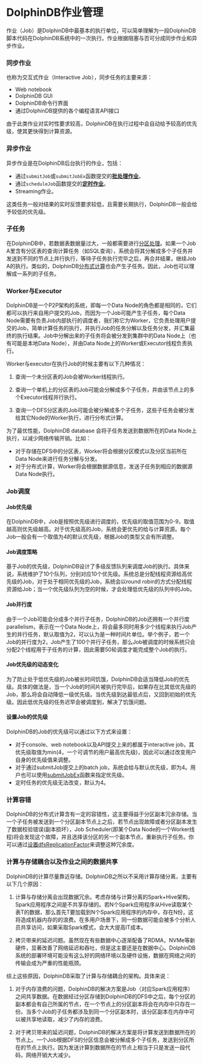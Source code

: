 # DolphinDB作业管理

作业（Job）是DolphinDB中最基本的执行单位，可以简单理解为一段DolphinDB脚本代码在DolphinDB系统中的一次执行。作业根据阻塞与否可分成同步作业和异步作业。

### 同步作业

也称为交互式作业（Interactive Job），同步任务的主要来源：

- Web notebook
- DolphinDB GUI
- DolphinDB命令行界面
- 通过DolphinDB提供的各个编程语言API接口

由于此类作业对实时性要求较高，DolphinDB在执行过程中会自动给予较高的优先级，使其更快得到计算资源。

### 异步作业

异步作业是在DolphinDB后台执行的作业，包括：

- 通过`submitJob`或`submitJobEx`函数提交的[**批处理作业**](https://www.dolphindb.cn/cn/help/BatchJobManagement.html)。
- 通过`scheduleJob`函数提交的[**定时作业**](https://www.dolphindb.cn/cn/help/ScheduleJobs.html)。
- Streaming作业。

这类任务一般对结果的实时反馈要求较低，且需要长期执行，DolphinDB一般会给予较低的优先级。

### 子任务

在DolphinDB中，若数据表数据量过大，一般都需要进行[分区处理](https://www.dolphindb.cn/cn/help/DistributedDatabase.html)。如果一个Job A里含有分区表的查询计算任务（如SQL查询），系统会将其分解成多个子任务并发送到不同的节点上并行执行，等待子任务执行完毕之后，再合并结果，继续Job A的执行。类似的，DolphinDB[分布式计算](https://www.dolphindb.cn/cn/help/DistributedComputing.html)也会产生子任务。因此，Job也可以理解成一系列的子任务。

### Worker与Executor

DolphinDB是一个P2P架构的系统，即每一个Data Node的角色都是相同的，它们都可以执行来自用户提交的Job，而因为一个Job可能产生子任务，每个Data Node需要有负责Job内部执行的调度者，我们称它为Worker，它负责处理用户提交的Job，简单计算任务的执行，并执行Job的任务分解以及任务分发，并汇集最终的执行结果。Job中分解出来的子任务将会被分发到集群中的Data Node上（也有可能是本地Data Node），并由Data Node上的Worker或Executor线程负责执行。

Worker与executor在执行Job的时候主要有以下几种情况：

1. 查询一个未分区表的Job会被Worker线程执行。

2. 查询一个单机上的分区表的Job可能会分解成多个子任务，并由该节点上的多个Executor线程并行执行。

3. 查询一个DFS分区表的Job可能会被分解成多个子任务，这些子任务会被分发给其它Node的Worker执行，进行分布式计算。

为了最优性能，DolphinDB database 会将子任务发送到数据所在的Data Node上执行，以减少网络传输开销。比如：

- 对于存储在DFS中的分区表，Worker将会根据分区模式以及分区当前所在Data Node来进行任务分解与分发。
- 对于分布式计算，Worker将会根据数据源信息，发送子任务到相应的数据源Data Node执行。

### Job调度

#### Job优先级

在DolphinDB中，Job是按照优先级进行调度的，优先级的取值范围为0-9，取值越高则优先级越高。对于优先级高的Job，系统会更优先的给与计算资源。每个Job一般会有一个取值为4的默认优先级，根据Job的类型又会有所调整。

#### Job调度策略

基于Job的优先级，DolphinDB设计了多级反馈队列来调度Job的执行。具体来说，系统维护了10个队列，分别对应10个优先级。系统总是分配线程资源给高优先级的Job，对于处于相同优先级的Job，系统会以round robin的方式分配线程资源给Job；当一个优先级队列为空的时候，才会处理低优先级的队列中的Job。

#### Job并行度

由于一个Job可能会分成多个并行子任务，DolphinDB的Job还拥有一个并行度parallelism，表示在一个Data Node上，将会最多同时用多少个线程来执行Job产生的并行任务，默认取值为2，可以认为是一种时间片单位。举个例子，若一个Job的并行度为2，Job产生了100个并行子任务，那么Job被调度的时候系统只会分配2个线程用于子任务的计算，因此需要50轮调度才能完成整个Job的执行。

#### Job优先级的动态变化

为了防止处于低优先级的Job被长时间饥饿，DolphinDB会适当降低Job的优先级。具体的做法是，当一个Job的时间片被执行完毕后，如果存在比其低优先级的Job，那么将会自动降低一级优先级。当优先级到达最低点后，又回到初始的优先级。因此低优先级的任务迟早会被调度到，解决了饥饿问题。

#### 设置Job的优先级

DolphinDB的Job的优先级可以通过以下方式来设置：

- 对于console、web notebook以及API提交上来的都属于interactive job，其优先级取值为min(4，一个可调节的用户最高优先级)，因此可以通过改变用户自身的优先级值来调整。
- 对于通过submitJob提交上的batch job，系统会给与默认优先级，即为4。用户也可以使用[submitJobEx](https://www.dolphindb.cn/cn/help/submitJobEx.html?search=submitJobEx)函数来指定优先级。
- 定时任务的优先级无法改变，默认为4。


### 计算容错

DolphinDB的分布式计算含有一定的容错性，这主要得益于分区副本冗余存储。当一个子任务被发送到一个分区副本节点上之后，若节点出现故障或者分区副本发生了数据校验错误(副本损坏），Job Scheduler(即某个Data Node的一个Worker线程)将会发现这个故障，并且选择该分区的另一个副本节点，重新执行子任务。你可以通过[设置dfsReplicationFactor](https://www.dolphindb.cn/cn/help/ClusterSetup.html?search=replication)来调整这种冗余度。


### 计算与存储耦合以及作业之间的数据共享

DolphinDB的计算尽量靠近存储。DolphinDB之所以不采用计算存储分离，主要有以下几个原因：

1. 计算与存储分离会出现数据冗余。考虑存储与计算分离的Spark+Hive架构，Spark应用程序之间是不共享存储的。若N个Spark应用程序从Hive读取某个表T的数据，那么首先T要加载到N个Spark应用程序的内存中，存在N份，这将造成机器内存的的浪费。在多用户场景下，同一份数据可能会被多个分析人员共享访问，如果采取Spark模式，会大大提高IT成本。

2. 拷贝带来的延迟问题。虽然现在有些数据中心逐渐配备了RDMA，NVMe等新硬件，显著改善了网络延迟和吞吐，但是这主要还是在数据中心。DolphinDB系统的部署环境可能没有这么好的网络环境以及硬件设施，数据在网络之间的传输会成为严重的性能瓶颈。

综上这些原因，DolphinDB采取了计算与存储耦合的架构。具体来说：

1. 对于内存浪费的问题，DolphinDB的解决方案是Job（对应Spark应用程序）之间共享数据。在数据经过分区存储到DolphinDB的DFS中之后，每个分区的副本都会有自己所属的节点，在一个节点上的分区副本将会在内存中只存在一份。当多个Job的子任务都涉及到同一个分区副本时，该分区副本在内存中可以被共享地读取，减少了内存的浪费。

2. 对于拷贝带来的延迟问题，DolphinDB的解决方案是将计算发送到数据所在的节点上。一个Job根据DFS的分区信息会被分解成多个子任务，发送到分区所在的节点上执行。因为发送计算到数据所在的节点上相当于只是发送一段代码，网络开销大大减少。